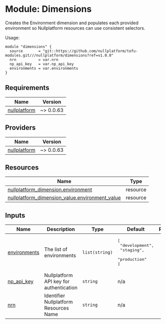 # Module: Dimensions

Creates the Environment dimension and populates each provided environment so Nullplatform resources can use consistent selectors.

Usage:

```
module "dimensions" {
  source       = "git::https://github.com/nullplatform/tofu-modules.git///nullplatform/dimensions?ref=v1.0.0"
  nrn          = var.nrn
  np_api_key   = var.np_api_key
  environments = var.environments
}
```

<!-- BEGIN_TF_DOCS -->
## Requirements

| Name | Version |
|------|---------|
| <a name="requirement_nullplatform"></a> [nullplatform](#requirement\_nullplatform) | ~> 0.0.63 |

## Providers

| Name | Version |
|------|---------|
| <a name="provider_nullplatform"></a> [nullplatform](#provider\_nullplatform) | ~> 0.0.63 |

## Resources

| Name | Type |
|------|------|
| [nullplatform_dimension.environment](https://registry.terraform.io/providers/nullplatform/nullplatform/latest/docs/resources/dimension) | resource |
| [nullplatform_dimension_value.environment_value](https://registry.terraform.io/providers/nullplatform/nullplatform/latest/docs/resources/dimension_value) | resource |

## Inputs

| Name | Description | Type | Default | Required |
|------|-------------|------|---------|:--------:|
| <a name="input_environments"></a> [environments](#input\_environments) | The list of environments | `list(string)` | <pre>[<br/>  "development",<br/>  "staging",<br/>  "production"<br/>]</pre> | no |
| <a name="input_np_api_key"></a> [np\_api\_key](#input\_np\_api\_key) | Nullplatform API key for authentication | `string` | n/a | yes |
| <a name="input_nrn"></a> [nrn](#input\_nrn) | Identifier Nullplatform Resources Name | `string` | n/a | yes |
<!-- END_TF_DOCS -->
